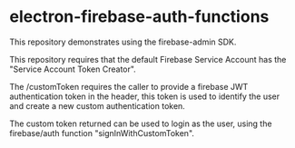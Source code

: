 # electron-firebase-auth-functions

This repository demonstrates using the firebase-admin SDK. 

This repository requires that the default Firebase Service Account has the "Service Account Token Creator".

The /customToken requires the caller to provide a firebase JWT authentication token in the header,
this token is used to identify the user and create a new custom authentication token.

The custom token returned can be used to login as the user, using the firebase/auth function "signInWithCustomToken".
